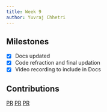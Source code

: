 ```yaml
---
title: Week 9
author: Yuvraj Chhetri
---
```


## Milestones
- [x] Docs updated
- [x] Code refraction and final updation
- [x] Video recording to include in Docs

## Contributions
[PR](https://github.com/SamagraX-RCW/devops/issues/17)
[PR](https://github.com/SamagraX-RCW/rcw-docs/pull/4)
[PR](https://github.com/SamagraX-RCW/rcw-docs/pull/5)